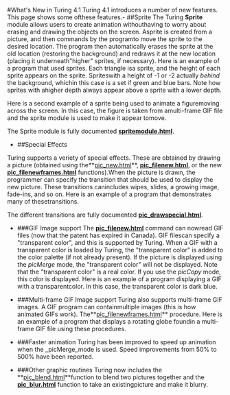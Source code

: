 #What's New in Turing 4.1
Turing 4.1 introduces a number of new features.  This page shows some ofthese features.- ##Sprite
The Turing **Sprite** module allows users to create animation withouthaving to worry about erasing and drawing the objects on the screen. Asprite is created from a picture, and then commands by the programto move the sprite to the desired location.  The program then automatically erases the sprite at the old location (restoring the background) and redraws it at the new location (placing it underneath"higher" sprites, if necessary).
Here is an example of a program that used sprites.  Each triangle isa sprite, and the height of each sprite appears on the sprite.  Spriteswith a height of -1 or -2 actually _behind_ the background, whichin this case is a set if green and blue bars.  Note how sprites with ahigher depth always appear above a sprite with a lower depth. 

Here is a second example of a sprite being used to animate a figuremoving across the screen.  In this case, the figure is taken from amulti-frame GIF file and the sprite module is used to make it appear tomove.

The Sprite module is fully documented **[spritemodule.html](here)**.

- ##Special Effects

Turing supports a veriety of special effects.  These are obtained by drawing a picture (obtained using the**[pic_new.html](Pic.New)**, **[pic_filenew.html](Pic.FileNew)**, or the new **[pic_filenewframes.html](Pic.FileNewFrames)** functions).When the picture is drawn, the programmer can specify the transition that should be used to display the new picture.  These transitions canincludes wipes, slides, a growing image, fade-ins, and so on.
Here is an example of a program that demonstrates many of thesetransitions.

The different transitions are fully documented **[pic_drawspecial.html](here)**.

- ###GIF Image support
The **[pic_filenew.html](Pic.FileNew)** command can nowread GIF files (now that the patent has expired in Canada).  GIF filescan specify a "transparent color", and this is supported by Turing.  When a GIF with a transparent color is loaded by Turing, the "transparent color" is added to the color palette (if not already present).  If the picture is displayed using the _picMerge_ mode, the "transparent color" will not be displayed. Note that the "transparent color" is a real color.  If you use the _picCopy_ mode, this color is displayed.
Here is an example of a program displaying a GIF with a transparentcolor.  In this case, the transparent color is dark blue.


- ###Multi-frame GIF Image support
Turing also supports multi-frame GIF images.  A GIF program can containmultiple images (this is how animated GIFs work).  The**[pic_filenewframes.html](Pic.FileNewFrames)** procedure.
Here is an example of a program that displays a rotating globe foundin a multi-frame GIF file using these procedures.


- ###Faster animation
Turing has been improved to speed up animation when the _picMerge_mode is used.  Speed improvements from 50% to 500% have been reported.

- ###Other graphic routines
Turing now includes the **[pic_blend.html](Pic.Blend)**function to blend two pictures together and the **[pic_blur.html](Pic.Blur)** function to take an existingpicture and make it blurry.

